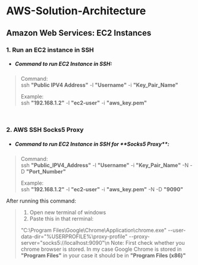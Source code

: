# AWS-Solution-Architecture

<h2> Amazon Web Services: EC2 Instances </h2>
  
<h3>1. Run an EC2 instance in SSH</h3>

- <h5>Command to run EC2 Instance in SSH:</h5>

> Command:<br>
> ssh **"Public IPV4 Address"** -l **"Username"** -i **"Key_Pair_Name"**
> 
> Example:<br>
> ssh **"192.168.1.2"** -l **"ec2-user"** -i **"aws_key.pem"**
<br>


<h3>2. AWS SSH Socks5 Proxy</h3>

- <h5>Command to run EC2 Instance in SSH for **Socks5 Proxy**:</h5>

> Command:<br>
> ssh **"Public_IPV4_Address"** -l **"Username"** -i **"Key_Pair_Name"** -N -D **"Port_Number"**
>
> Example:<br>
> ssh **"192.168.1.2"** -l **"ec2-user"** -i **"aws_key.pem"** -N -D **"9090"**

After running this command:
>1. Open new terminal of windows
>2. Paste this in that rerminal:
> 
> "C:\Program Files\Google\Chrome\Application\chrome.exe" --user-data-dir="%USERPROFILE%\proxy-profile" --proxy-server="socks5://localhost:9090"\n
> Note: First check whether you chrome browser is stored. In my case Google Chrome is stored in **"Program Files"** in your case it should be in **"Program Files (x86)"**
